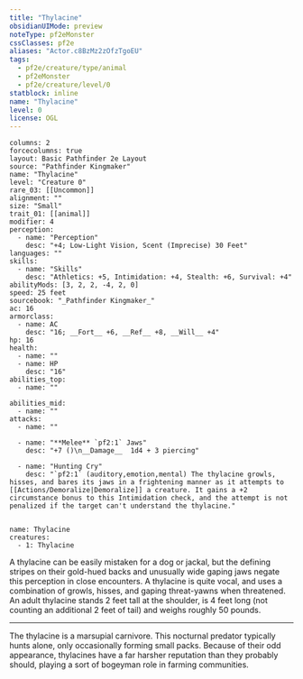 ```yaml
---
title: "Thylacine"
obsidianUIMode: preview
noteType: pf2eMonster
cssClasses: pf2e
aliases: "Actor.c8BzMz2zOfzTgoEU" 
tags:
  - pf2e/creature/type/animal
  - pf2eMonster
  - pf2e/creature/level/0
statblock: inline
name: "Thylacine"
level: 0
license: OGL
---
```


```statblock
columns: 2
forcecolumns: true
layout: Basic Pathfinder 2e Layout
source: "Pathfinder Kingmaker"
name: "Thylacine"
level: "Creature 0"
rare_03: [[Uncommon]]
alignment: ""
size: "Small"
trait_01: [[animal]]
modifier: 4
perception:
  - name: "Perception"
    desc: "+4; Low-Light Vision, Scent (Imprecise) 30 Feet"
languages: ""
skills:
  - name: "Skills"
    desc: "Athletics: +5, Intimidation: +4, Stealth: +6, Survival: +4"
abilityMods: [3, 2, 2, -4, 2, 0]
speed: 25 feet
sourcebook: "_Pathfinder Kingmaker_"
ac: 16
armorclass:
  - name: AC
    desc: "16; __Fort__ +6, __Ref__ +8, __Will__ +4"
hp: 16
health:
  - name: ""
  - name: HP
    desc: "16"
abilities_top:
  - name: ""

abilities_mid:
  - name: ""
attacks:
  - name: ""

  - name: "**Melee** `pf2:1` Jaws"
    desc: "+7 ()\n__Damage__  1d4 + 3 piercing"

  - name: "Hunting Cry"
    desc: "`pf2:1` (auditory,emotion,mental) The thylacine growls, hisses, and bares its jaws in a frightening manner as it attempts to [[Actions/Demoralize|Demoralize]] a creature. It gains a +2 circumstance bonus to this Intimidation check, and the attempt is not penalized if the target can't understand the thylacine."
 
```

```encounter-table
name: Thylacine
creatures:
  - 1: Thylacine
```



A thylacine can be easily mistaken for a dog or jackal, but the defining stripes on their gold-hued backs and unusually wide gaping jaws negate this perception in close encounters. A thylacine is quite vocal, and uses a combination of growls, hisses, and gaping threat-yawns when threatened. An adult thylacine stands 2 feet tall at the shoulder, is 4 feet long (not counting an additional 2 feet of tail) and weighs roughly 50 pounds.

* * *

The thylacine is a marsupial carnivore. This nocturnal predator typically hunts alone, only occasionally forming small packs. Because of their odd appearance, thylacines have a far harsher reputation than they probably should, playing a sort of bogeyman role in farming communities.
